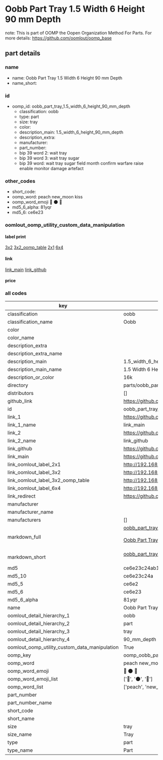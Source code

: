 # Oobb Part Tray 1.5 Width 6 Height 90 mm Depth  

note: This is part of OOMP the Oopen Organization Method For Parts. For more details: https://github.com/oomlout/oomp_base

##  part details
  







### name
* name: Oobb Part Tray 1.5 Width 6 Height 90 mm Depth
* name_short: 
### id
* oomp_id: oobb_part_tray_1.5_width_6_height_90_mm_depth
  * classification: oobb
  * type: part
  * size: tray
  * color: 
  * description_main: 1.5_width_6_height_90_mm_depth
  * description_extra: 
  * manufacturer: 
  * part_number: 
  * bip 39 word 2: wait tray
  * bip 39 word 3: wait tray sugar
  * bip 39 word: wait tray sugar field month confirm warfare raise enable monitor damage artefact

### other_codes
* short_code: 
* oomp_word: peach new_moon kiss
* oomp_word_emoji :peach: :new_moon: :kiss:
* md5_6_alpha: 81yqr
* md5_6: ce6e23






### oomlout_oomp_utility_custom_data_manipulation
#### label print
[3x2](http://192.168.1.245:1112/?label=oomp%2081yqr)
[3x2_oomp_table](http://192.168.1.108:1112/?label=oomp%2081yqr)
[2x1](http://192.168.1.242:1112/?label=oomp%2081yqr)
[6x4](http://192.168.1.55:1112/?label=oomp%2081yqr)    

#### link

[link_main](https://github.com/oomlout/oomlout_oomp_version_1_messy/tree/main/parts/oobb_part_tray_1.5_width_6_height_90_mm_depth) [link_github](https://github.com/oomlout/oomlout_oomp_version_1_messy/tree/main/parts/oobb_part_tray_1.5_width_6_height_90_mm_depth)                             

#### price







### all codes 
| key | value |  
| --- | --- |  
| classification | oobb |  
| classification_name | Oobb |  
| color |  |  
| color_name |  |  
| description_extra |  |  
| description_extra_name |  |  
| description_main | 1.5_width_6_height_90_mm_depth |  
| description_main_name | 1.5 Width 6 Height 90 mm Depth |  
| description_or_color | 16k |  
| directory | parts/oobb_part_tray_1.5_width_6_height_90_mm_depth |  
| distributors | [] |  
| github_link | https://github.com/oomlout/oomlout_oomp_part_src/tree/main/parts/oobb_part_tray_1.5_width_6_height_90_mm_depth |  
| id | oobb_part_tray_1.5_width_6_height_90_mm_depth |  
| link_1 | https://github.com/oomlout/oomlout_oomp_version_1_messy/tree/main/parts/oobb_part_tray_1.5_width_6_height_90_mm_depth |  
| link_1_name | link_main |  
| link_2 | https://github.com/oomlout/oomlout_oomp_version_1_messy/tree/main/parts/oobb_part_tray_1.5_width_6_height_90_mm_depth |  
| link_2_name | link_github |  
| link_github | https://github.com/oomlout/oomlout_oomp_version_1_messy/tree/main/parts/oobb_part_tray_1.5_width_6_height_90_mm_depth |  
| link_main | https://github.com/oomlout/oomlout_oomp_version_1_messy/tree/main/parts/oobb_part_tray_1.5_width_6_height_90_mm_depth |  
| link_oomlout_label_2x1 | http://192.168.1.242:1112/?label=oomp%2081yqr |  
| link_oomlout_label_3x2 | http://192.168.1.245:1112/?label=oomp%2081yqr |  
| link_oomlout_label_3x2_oomp_table | http://192.168.1.108:1112/?label=oomp%2081yqr |  
| link_oomlout_label_6x4 | http://192.168.1.55:1112/?label=oomp%2081yqr |  
| link_redirect | https://github.com/oomlout/oomlout_oomp_version_1_messy/tree/main/parts/oobb_part_tray_1.5_width_6_height_90_mm_depth |  
| manufacturer |  |  
| manufacturer_name |  |  
| manufacturers | [] |  
| markdown_full | [oobb_part_tray_1.5_width_6_height_90_mm_depth](none)<br>[](none)<br>[Oobb Part Tray 1.5 Width 6 Height 90 Mm Depth](none)<br><br> |  
| markdown_short | [oobb_part_tray_1.5_width_6_height_90_mm_depth](none)<br><br> |  
| md5 | ce6e23c24ab13ee0bbc7b55fb1b9efb3 |  
| md5_10 | ce6e23c24a |  
| md5_5 | ce6e2 |  
| md5_6 | ce6e23 |  
| md5_6_alpha | 81yqr |  
| name | Oobb Part Tray 1.5 Width 6 Height 90 mm Depth |  
| oomlout_detail_hierarchy_1 | oobb |  
| oomlout_detail_hierarchy_2 | part |  
| oomlout_detail_hierarchy_3 | tray |  
| oomlout_detail_hierarchy_4 | 90_mm_depth |  
| oomlout_oomp_utility_custom_data_manipulation | True |  
| oomp_key | oomp_oobb_part_tray_1.5_width_6_height_90_mm_depth |  
| oomp_word | peach new_moon kiss |  
| oomp_word_emoji | :peach: :new_moon: :kiss: |  
| oomp_word_emoji_list | [':peach:', ':new_moon:', ':kiss:'] |  
| oomp_word_list | ['peach', 'new_moon', 'kiss'] |  
| part_number |  |  
| part_number_name |  |  
| short_code |  |  
| short_name |  |  
| size | tray |  
| size_name | Tray |  
| type | part |  
| type_name | Part |  
